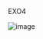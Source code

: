 EXO4

![image](https://github.com/Jochen-Camacho/fullstackopenhelsinki/assets/102202165/8d0bc5e0-adce-4033-907c-bd135d9a3603)
